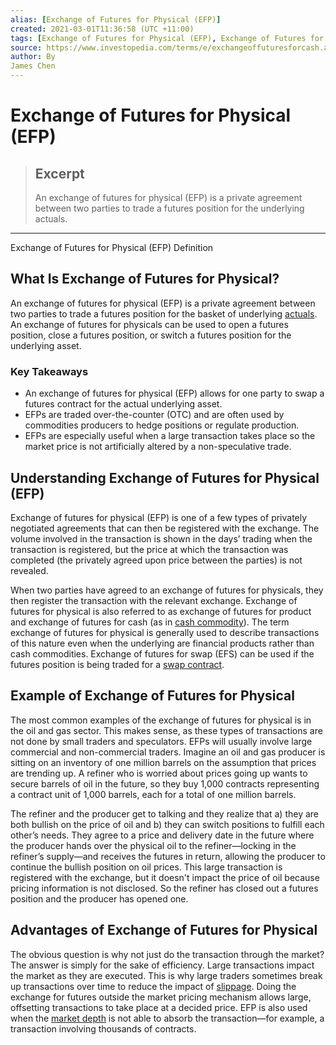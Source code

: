 ```yaml
---
alias: [Exchange of Futures for Physical (EFP)]
created: 2021-03-01T11:36:58 (UTC +11:00)
tags: [Exchange of Futures for Physical (EFP), Exchange of Futures for Physical (EFP) Definition]
source: https://www.investopedia.com/terms/e/exchangeoffuturesforcash.asp
author: By
James Chen
---
```


# Exchange of Futures for Physical (EFP)

> ## Excerpt
> An exchange of futures for physical (EFP) is a private agreement between two parties to trade a futures position for the underlying actuals.

---

Exchange of Futures for Physical (EFP) Definition
## What Is Exchange of Futures for Physical?

An exchange of futures for physical (EFP) is a private agreement between two parties to trade a futures position for the basket of underlying [actuals](https://www.investopedia.com/terms/a/actual.asp). An exchange of futures for physicals can be used to open a futures position, close a futures position, or switch a futures position for the underlying asset.

### Key Takeaways

-   An exchange of futures for physical (EFP) allows for one party to swap a futures contract for the actual underlying asset.
-   EFPs are traded over-the-counter (OTC) and are often used by commodities producers to hedge positions or regulate production.
-   EFPs are especially useful when a large transaction takes place so the market price is not artificially altered by a non-speculative trade.

## Understanding Exchange of Futures for Physical (EFP)

Exchange of futures for physical (EFP) is one of a few types of privately negotiated agreements that can then be registered with the exchange. The volume involved in the transaction is shown in the days’ trading when the transaction is registered, but the price at which the transaction was completed (the privately agreed upon price between the parties) is not revealed.

When two parties have agreed to an exchange of futures for physicals, they then register the transaction with the relevant exchange. Exchange of futures for physical is also referred to as exchange of futures for product and exchange of futures for cash (as in [cash commodity](https://www.investopedia.com/terms/c/cashcommodity.asp)). The term exchange of futures for physical is generally used to describe transactions of this nature even when the underlying are financial products rather than cash commodities. Exchange of futures for swap (EFS) can be used if the futures position is being traded for a [swap contract](https://www.investopedia.com/terms/s/swap.asp).

## Example of Exchange of Futures for Physical

The most common examples of the exchange of futures for physical is in the oil and gas sector. This makes sense, as these types of transactions are not done by small traders and speculators. EFPs will usually involve large commercial and non-commercial traders. Imagine an oil and gas producer is sitting on an inventory of one million barrels on the assumption that prices are trending up. A refiner who is worried about prices going up wants to secure barrels of oil in the future, so they buy 1,000 contracts representing a contract unit of 1,000 barrels, each for a total of one million barrels.

The refiner and the producer get to talking and they realize that a) they are both bullish on the price of oil and b) they can switch positions to fulfill each other’s needs. They agree to a price and delivery date in the future where the producer hands over the physical oil to the refiner—locking in the refiner’s supply—and receives the futures in return, allowing the producer to continue the bullish position on oil prices. This large transaction is registered with the exchange, but it doesn't impact the price of oil because pricing information is not disclosed. So the refiner has closed out a futures position and the producer has opened one.

## Advantages of Exchange of Futures for Physical

The obvious question is why not just do the transaction through the market? The answer is simply for the sake of efficiency. Large transactions impact the market as they are executed. This is why large traders sometimes break up transactions over time to reduce the impact of [slippage](https://www.investopedia.com/terms/s/slippage.asp). Doing the exchange for futures outside the market pricing mechanism allows large, offsetting transactions to take place at a decided price. EFP is also used when the [market depth](https://www.investopedia.com/terms/m/marketdepth.asp) is not able to absorb the transaction—for example, a transaction involving thousands of contracts.
